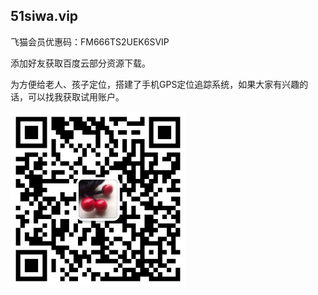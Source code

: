 ## 51siwa.vip

飞猫会员优惠码：FM666TS2UEK6SVIP

添加好友获取百度云部分资源下载。

为方便给老人、孩子定位，搭建了手机GPS定位追踪系统，如果大家有兴趣的话，可以找我获取试用账户。


<img src="https://raw.githubusercontent.com/51siwa/51siwa/master/0200214143340.jpg" width="280" height="280" />
